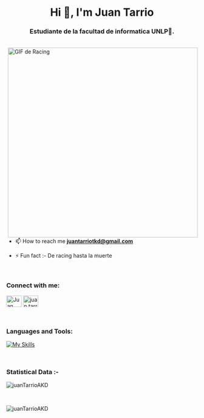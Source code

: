 <h1 align="center">Hi 👋, I'm Juan Tarrio</h1>
<h3 align="center">Estudiante de la facultad de informatica UNLP🌟.</h3>



<br>

<img align="right" src="https://github.com/user-attachments/assets/01305660-6930-41f0-a92b-4f699d615700" alt="GIF de Racing" width="500">

- 📫 How to reach me **juantarriotkd@gmail.com**

- ⚡ Fun fact :- De racing hasta la muerte

<br>

<h3 align="left">Connect with me:</h3>
<p align="left">
  <a href="https://www.linkedin.com/in/juan-tarrio-370526333/" target="blank"><img align="center"
      src="https://raw.githubusercontent.com/rahuldkjain/github-profile-readme-generator/master/src/images/icons/Social/linked-in-alt.svg"
      alt="Juan Tarrio" height="30" width="40" /></a>
  <a href="https://www.instagram.com/juan.tarrio/" target="blank"><img align="center"
      src="https://raw.githubusercontent.com/rahuldkjain/github-profile-readme-generator/master/src/images/icons/Social/instagram.svg"
      alt="juan.tarrio" height="30" width="40" /></a>
</p>

<br>
<h3 align="left">Languages and Tools:</h3>
 <a href="https://skillicons.dev">
  <img src="https://skillicons.dev/icons?i=cs,js,css,django,py,react,ts,vscode" alt="My Skills" />
</a>

</p>


<br>

<h3>Statistical Data :-</h3>
<p><img align="center"
    src="https://github-readme-stats.vercel.app/api/top-langs?username=juanTarrioAKD&show_icons=true&locale=en&bg_color=0d1117&text_color=ffffff&layout=compact"
    alt="juanTarrioAKD" 
    bg_color=#808080/></p>

<br>


<p><img align="center" src="https://github-readme-streak-stats.herokuapp.com/?user=juanTarrioAKD&theme=dark&background=0d1117&date_format=M%20j%5B%2C%20Y%5D" alt="juanTarrioAKD" /></p>
      
<p align="left"> <a href="https://twitter.com/" target="blank"><img
      src="https://img.shields.io/twitter/follow/?logo=twitter&style=for-the-badge" alt="" /></a> </p>
